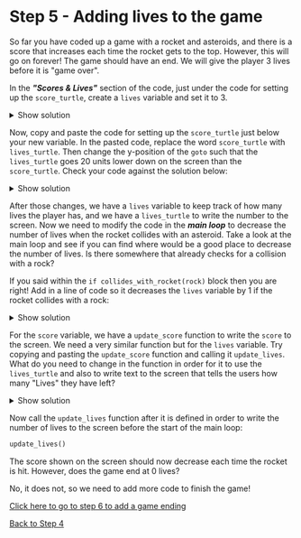 # Step 5 - Adding lives to the game

So far you have coded up a game with a rocket and asteroids, and there
is a score that increases each time the rocket gets to the top. However, this will go on forever! The game should
have an end. We will give the player 3 lives before it is "game over".

In the ***"Scores & Lives"*** section of the code, just under the code for setting up the `score_turtle`,  create a `lives`
variable and set it to 3.

<details><summary>Show solution</summary>

```python
lives = 3
```
</details>

Now, copy and paste the code for setting up the `score_turtle` just below your new variable. In the pasted code, replace
the word `score_turtle` with `lives_turtle`. Then change the y-position of the `goto` such that the `lives_turtle` goes
20 units lower down on the screen than the `score_turtle`. Check your code against the solution below:


<details><summary>Show solution</summary>

```python
lives_turtle = Turtle()
lives_turtle.goto(190, -190)
lives_turtle.hideturtle()
lives_turtle.color("white")
```
</details>

After those changes, we have a `lives` variable to keep track of how many lives the player has, and we have a
`lives_turtle` to write the number to the screen. Now we need to modify the code in the ***main loop*** to decrease the
number of lives when the rocket collides with an asteroid. Take a look at the main loop and see if you can find 
where would be a good place to decrease the number of lives. Is there somewhere that already checks for a collision
with a rock? 

If you said within the `if collides_with_rocket(rock)` block then you are right! Add in a line of
code so it decreases the `lives` variable by 1 if the rocket collides with a rock:

<details><summary>Show solution</summary>

```python
    if collides_with_rocket(rock):
      reset_rocket()
      lives = lives - 1		  # This is the new line
```
</details>

For the `score` variable, we have a `update_score` function to write the `score` to the screen. We need a very similar
function but for the `lives` variable. Try copying and pasting the `update_score` function and calling it `update_lives`.
What do you need to change in the function in order for it to use the `lives_turtle` and also to write text to the screen
that tells the users how many "Lives" they have left?

<details><summary>Show solution</summary>

```python
def update_lives():
  lives_turtle.clear()
  lives_turtle.write("Lives: " + str(lives), align="right")
```
</details>

Now call the `update_lives` function after it is defined in order to write the number of lives to the screen before the start of the main loop:

```python
update_lives()
```

The score shown on the screen should now decrease each time the rocket is hit. However, does the game end at 0 lives? 

No, it does not, so we need to add more code to finish the game!

[Click here to go to step 6 to add a game ending](../step06-ending_the_game/readme.md)

[Back to Step 4](../step04-add_score)
